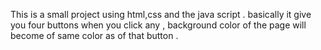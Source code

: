 This is a small project using html,css and the java script . basically it give you four buttons when you click  any , background color of the page will become of same color as of that button .
